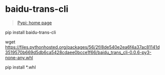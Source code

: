 # baidu-trans-cli
> [Pypi: home page](https://pypi.org/project/baidu-trans-cli/)

pip install baidu-trans-cli

wget https://files.pythonhosted.org/packages/56/2f/8de540e2ea6f4a37ac81141d3519570b669d5db6ca5428cdaee0bcce1f66/baidu_trans_cli-0.0.6-py3-none-any.whl

pip install *.whl

